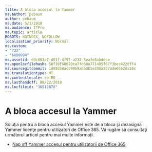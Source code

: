 ```yaml
---
title: A bloca accesul la Yammer
ms.author: pebaum
author: pebaum
ms.date: 5/1/2018
ms.audience: ITPro
ms.topic: article
ROBOTS: NOINDEX, NOFOLLOW
localization_priority: Normal
ms.custom:
- "722"
- "6000004"
ms.assetid: ddc083c7-d01f-4f97-a232-5eafe8abddce
ms.openlocfilehash: 50f10f68670ca7fd68a771405f07f3bea4220ff4
ms.sourcegitcommit: 1d98db8acb9959aba3b5e308a567ade6b62da56c
ms.translationtype: MT
ms.contentlocale: ro-RO
ms.lasthandoff: 08/22/2019
ms.locfileid: "36512878"
---
```

# <a name="disable-access-to-yammer"></a>A bloca accesul la Yammer

Soluţia pentru a bloca accesul Yammer este de a bloca şi dezasigna Yammer licenţe pentru utilizatori de Office 365. Vă rugăm să consultaţi următorul articol pentru mai multe informaţii.
  
- [Nap off Yammer accesul pentru utilizatorii de Office 365](https://support.office.com/article/1f79bfad-f713-4143-aa5d-5584985ce53a)

